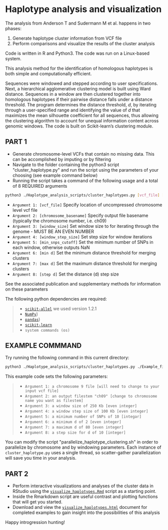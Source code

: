 # Haplotype analysis and visualization 

The analysis from Anderson T and Sudermann M et al. happens in two phases:

1) Generate haplotype cluster information from VCF file
2) Perform comparisons and visualize the results of the cluster analysis

Code is written in R and Python3. The code was run on a Linux-based system.

This analysis method for the identification of homologous haplotypes is both simple and computationally efficient. 

Sequences were windowed and stepped according to user specifications. Next, a hierarchical agglomerative clustering model is built using Ward distance. Sequences in a window are then clustered together into homologous haplotypes if their pairwise distance falls under a distance threshold. The program determines the distance threshold, *d*, by iterating through a user-specified range and identifying the value of *d* that maximizes the mean silhouette coefficient for all sequences, thus allowing the clustering algorithm to account for unequal information content across genomic windows. The code is built on Scikit-learn’s clustering module.

## PART 1
- Generate chromosome-level VCFs that contain no missing data. This can be accomplished by imputing or by filtering
- Navigate to the folder containing the python3 script "cluster_haplotype.py" and run the script using the parameters of your choosing (see example command below)
- Running the script takes a command of the following usage and a total of 8 REQUIRED arguments
```bash
python3 ./Haplotype_analysis_scripts/cluster_haplotypes.py [vcf_file] [chromosome_basename] [window_size] [window_step_size] [min_snps_cutoff] [min d] [max d] [step d]
```
-  `Argument 1: [vcf_file]` Specify location of uncompressed chromosome level vcf file
-  `Argument 2: [chromosome_basename]` Specify output file basename (typically the chromosome number, i.e. ch09) 
-  `Argument 3: [window_size]`  Set window size to for iterating through the genome - MUST BE AN EVEN NUMBER
-  `Argument 4: [window_step_size]`  Set step size for window iterations
-  `Argument 5: [min_snps_cutoff]`  Set the minimum number of SNPs in each window, otherwise outputs NaN
-  `Argument 6: [min d]`  Set the minimum distance threshold for merging clusters
-  `Argument 7: [max d]`  Set the maximum distance threshold for merging clusters
-  `Argument 8: [step d]`  Set the distance (d) step size

See the associated publication and supplementary methods for information on these parameters

The following python dependencies are required:
> - [`scikit-allel`](https://github.com/cggh/scikit-allel) we used version 1.2.1
> - [`NumPy`](https://numpy.org/)) 
> - [`pandas`](https://pandas.pydata.org/)) 
> - [`scikit-learn`](https://scikit-learn.org/stable/)
> - `system commands (os)`

## EXAMPLE COMMMAND 
Try running the following command in this current directory:
```bash
python3 ./Haplotype_analysis_scripts/cluster_haplotypes.py ./Example_files/SL4.0ch09_subset.vcf ch09 250000 100000 10 2 80 10
```
This example code sets the following parameters:  
> - `Argument 1: a chromosome 9 file [will need to change to your input vcf file]`
> - `Argument 2: an output filestem "ch09" [change to chromosome name you want as filestem]`
> - `Argument 3: a window size of 250 Kb [even integer]`  
> - `Argument 4: a window step size of 100 Kb [even integer]`
> - `Argument 5: a minimum number of SNPs of 10 [integar]`
> - `Argument 6: a minimum d of 2 [even integer]`  
> - `Argument 7: a maximum d of 80 [even integer]`  
> - `Argument 8: a step size for d of 10 [integer]`

You can modify the script "parallelize_haplotype_clustering.sh" in order to parallelize by chromosome and by windowing parameters.
Each instance of `cluster_haplotype.py` uses a single thread, so scatter-gather parallelization will save you time in your analysis.

## PART 2
-  Perform interactive visualizations and analyses of the cluster data in RStudio using the [`visualize_haplotypes.Rmd`](Visualization/blob/main/Haplotype_analysis_scripts/visualize_haplotypes.Rmd) script as a starting point.  
-  Inside the Rmarkdown script are useful contrast and plotting functions that will get you started.  
-  Download and view the [`visualize_haplotypes.html`](https://github.com/masudermann/HaplotypeAnalysis_Visualization/blob/main/Example_files/visualize_haplotypes.html) document for completed examples to gain insight into the possibilities of this analysis

Happy introgression hunting!
